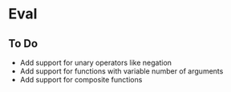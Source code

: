 # Eval

## To Do

* Add support for unary operators like negation
* Add support for functions with variable number of arguments
* Add support for composite functions
